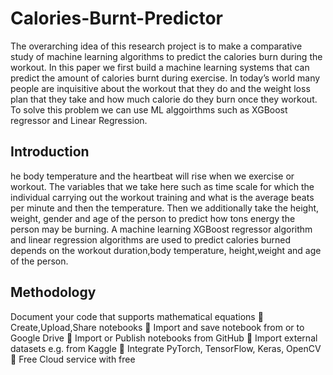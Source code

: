 # Calories-Burnt-Predictor
<p>The overarching idea of this research project
is to make a comparative study of machine learning
algorithms to predict the calories burn during the
workout. In this paper we first build a machine learning
systems that can predict the amount of calories burnt
during exercise. In today’s world many people are
inquisitive about the workout that they do and the
weight loss plan that they take and how much calorie do
they burn once they workout. To solve this problem we
can use ML alggoirthms such as XGBoost regressor and
Linear Regression.</p>
<h2>Introduction</h2>
<p>he body temperature and the heartbeat will rise when we
exercise or workout. The variables that we take here such as
time scale for which the individual carrying out the workout
training and what is the average beats per minute and then
the temperature. Then we additionally take the height,
weight, gender and age of the person to predict how tons
energy the person may be burning.
A machine learning XGBoost regressor algorithm and linear
regression algorithms are used to predict calories burned
depends on the workout duration,body temperature,
height,weight and age of the person.
</p>
<h2>Methodology</h2>
<p>Document your code that supports mathematical
equations
 Create,Upload,Share notebooks
 Import and save notebook from or to Google Drive
 Import or Publish notebooks from GitHub
 Import external datasets e.g. from Kaggle
 Integrate PyTorch, TensorFlow, Keras, OpenCV
 Free Cloud service with free
  </p>
